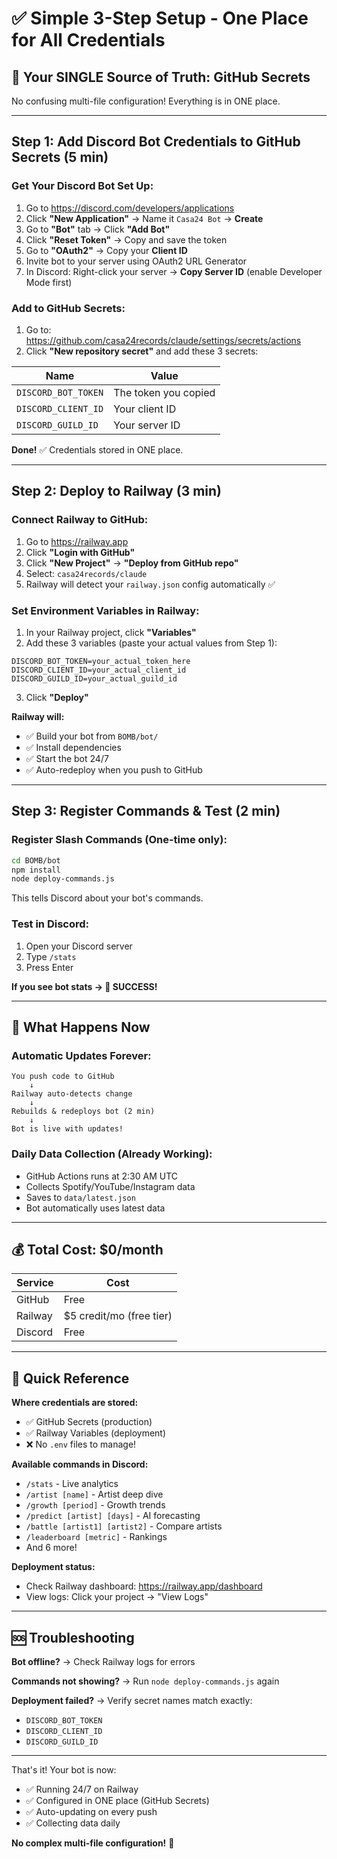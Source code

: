 # ✅ Simple 3-Step Setup - One Place for All Credentials

## 🎯 Your SINGLE Source of Truth: GitHub Secrets

No confusing multi-file configuration! Everything is in ONE place.

---

## Step 1: Add Discord Bot Credentials to GitHub Secrets (5 min)

### Get Your Discord Bot Set Up:
1. Go to https://discord.com/developers/applications
2. Click **"New Application"** → Name it `Casa24 Bot` → **Create**
3. Go to **"Bot"** tab → Click **"Add Bot"**
4. Click **"Reset Token"** → Copy and save the token
5. Go to **"OAuth2"** → Copy your **Client ID**
6. Invite bot to your server using OAuth2 URL Generator
7. In Discord: Right-click your server → **Copy Server ID** (enable Developer Mode first)

### Add to GitHub Secrets:
1. Go to: https://github.com/casa24records/claude/settings/secrets/actions
2. Click **"New repository secret"** and add these 3 secrets:

| Name | Value |
|------|-------|
| `DISCORD_BOT_TOKEN` | The token you copied |
| `DISCORD_CLIENT_ID` | Your client ID |
| `DISCORD_GUILD_ID` | Your server ID |

**Done!** ✅ Credentials stored in ONE place.

---

## Step 2: Deploy to Railway (3 min)

### Connect Railway to GitHub:
1. Go to https://railway.app
2. Click **"Login with GitHub"**
3. Click **"New Project"** → **"Deploy from GitHub repo"**
4. Select: `casa24records/claude`
5. Railway will detect your `railway.json` config automatically ✅

### Set Environment Variables in Railway:
1. In your Railway project, click **"Variables"**
2. Add these 3 variables (paste your actual values from Step 1):

```
DISCORD_BOT_TOKEN=your_actual_token_here
DISCORD_CLIENT_ID=your_actual_client_id
DISCORD_GUILD_ID=your_actual_guild_id
```

3. Click **"Deploy"**

**Railway will:**
- ✅ Build your bot from `BOMB/bot/`
- ✅ Install dependencies
- ✅ Start the bot 24/7
- ✅ Auto-redeploy when you push to GitHub

---

## Step 3: Register Commands & Test (2 min)

### Register Slash Commands (One-time only):
```bash
cd BOMB/bot
npm install
node deploy-commands.js
```

This tells Discord about your bot's commands.

### Test in Discord:
1. Open your Discord server
2. Type `/stats`
3. Press Enter

**If you see bot stats → 🎉 SUCCESS!**

---

## 🔄 What Happens Now

### Automatic Updates Forever:
```
You push code to GitHub
    ↓
Railway auto-detects change
    ↓
Rebuilds & redeploys bot (2 min)
    ↓
Bot is live with updates!
```

### Daily Data Collection (Already Working):
- GitHub Actions runs at 2:30 AM UTC
- Collects Spotify/YouTube/Instagram data
- Saves to `data/latest.json`
- Bot automatically uses latest data

---

## 💰 Total Cost: $0/month

| Service | Cost |
|---------|------|
| GitHub | Free |
| Railway | $5 credit/mo (free tier) |
| Discord | Free |

---

## 📝 Quick Reference

**Where credentials are stored:**
- ✅ GitHub Secrets (production)
- ✅ Railway Variables (deployment)
- ❌ No `.env` files to manage!

**Available commands in Discord:**
- `/stats` - Live analytics
- `/artist [name]` - Artist deep dive
- `/growth [period]` - Growth trends
- `/predict [artist] [days]` - AI forecasting
- `/battle [artist1] [artist2]` - Compare artists
- `/leaderboard [metric]` - Rankings
- And 6 more!

**Deployment status:**
- Check Railway dashboard: https://railway.app/dashboard
- View logs: Click your project → "View Logs"

---

## 🆘 Troubleshooting

**Bot offline?**
→ Check Railway logs for errors

**Commands not showing?**
→ Run `node deploy-commands.js` again

**Deployment failed?**
→ Verify secret names match exactly:
  - `DISCORD_BOT_TOKEN`
  - `DISCORD_CLIENT_ID`
  - `DISCORD_GUILD_ID`

---

That's it! Your bot is now:
- ✅ Running 24/7 on Railway
- ✅ Configured in ONE place (GitHub Secrets)
- ✅ Auto-updating on every push
- ✅ Collecting data daily

**No complex multi-file configuration!** 🚀
